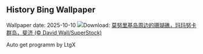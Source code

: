 ## History Bing Wallpaper
Wallpaper date: 2025-10-10
![](https://www.bing.com/th?id=OHR.MonurikiFiji_ZH-CN9178115886_UHD.jpg&w=1000)Download: [莫努里基岛周边的珊瑚礁，玛玛努卡群岛，斐济 (© David Wall/SuperStock)](https://www.bing.com/th?id=OHR.MonurikiFiji_ZH-CN9178115886_UHD.jpg)

Auto get programm by LtgX

